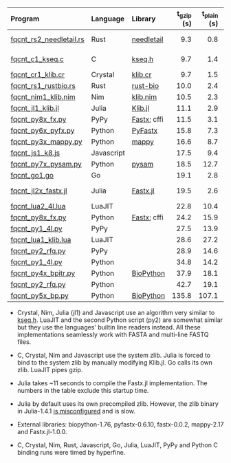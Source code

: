|Program | Language | Library | t<sub>gzip</sub> (s) | t<sub>plain</sub> (s) | Comments |
|:-------|:---------|:--------|---------------------:|----------------------:|:---------|
|[fqcnt\_rs2\_needletail.rs](fqcnt_rs2_needletail.rs)|Rust|[needletail][nt]            |  9.3|  0.8|fasta/[mostly][nt-comm] 4-line fastq|
|[fqcnt\_c1\_kseq.c](fqcnt_c1_kseq.c)          |C         |[kseq.h](../lib/kseq.h)     |  9.7|  1.4|multi-line fasta/fastq|
|[fqcnt\_cr1\_klib.cr](fqcnt_cr1_klib.cr)      |Crystal   |[klib.cr](../lib/klib.cr)   |  9.7|  1.5|kseq.h port|
|[fqcnt\_rs1\_rustbio.rs](fqcnt_rs1_rustbio.rs)|Rust      |[rust-bio][rust-bio]        | 10.0|  2.4|rust-bio|
|[fqcnt\_nim1\_klib.nim](fqcnt_nim1_klib.nim)  |Nim       |[klib.nim](../lib/klib.nim) | 10.5|  2.3|kseq.h port|
|[fqcnt\_jl1\_klib.jl](fqcnt_jl1_klib.jl)      |Julia     |[Klib.jl](../lib/Klib.jl)   | 11.1|  2.9|kseq.h port|
|[fqcnt\_py8x\_fx.py](fqcnt_py8x_fx.py)        |PyPy      |[Fastx][fx.py]; cffi        | 11.5|  3.1|kseq.h binding|
|[fqcnt\_py6x\_pyfx.py](fqcnt_py6x_pyfx.py)    |Python    |[PyFastx][pyfx]             | 15.8|  7.3|kseq.h binding|
|[fqcnt\_py3x\_mappy.py](fqcnt_py3x_mappy.py)  |Python    |[mappy][mappy]              | 16.6|  8.7|kseq.h binding|
|[fqcnt\_js1\_k8.js](fqcnt_js1_k8.js)          |Javascript|                            | 17.5|  9.4|kseq.h port|
|[fqcnt\_py7x\_pysam.py](fqcnt_py7x_pysam.py)  |Python    |[pysam][pysam]              | 18.5| 12.7|kseq.h binding|
|[fqcnt\_go1.go](fqcnt_go1.go)                 |Go        |                            | 19.1|  2.8|4-line only|
|[fqcnt\_jl2x\_fastx.jl](fqcnt_jl2x_fastx.jl)  |Julia     |[Fastx.jl][fx.jl]           | 19.5|  2.6|4-line only; no startup|
|[fqcnt\_lua2\_4l.lua](fqcnt_lua2_4l.lua)      |LuaJIT    |                            | 22.8| 10.4|4-line only|
|[fqcnt\_py8x\_fx.py](fqcnt_py8x_fx.py)        |Python    |[Fastx][fx.py]; cffi        | 24.2| 15.9|kseq.h binding|
|[fqcnt\_py1\_4l.py](fqcnt_py1_4l.py)          |PyPy      |                            | 27.5| 13.9|4-line only|
|[fqcnt\_lua1\_klib.lua](fqcnt_lua1_klib.lua)  |LuaJIT    |                            | 28.6| 27.2|partial kseq.h port|
|[fqcnt\_py2\_rfq.py](fqcnt_py2_rfq.py)        |PyPy      |                            | 28.9| 14.6|partial kseq.h port|
|[fqcnt\_py1\_4l.py](fqcnt_py1_4l.py)          |Python    |                            | 34.8| 14.2|4-line only|
|[fqcnt\_py4x\_bpitr.py](fqcnt_py4x_bpitr.py)  |Python    |[BioPython][bp]             | 37.9| 18.1|FastqGeneralIterator|
|[fqcnt\_py2\_rfq.py](fqcnt_py2_rfq.py)        |Python    |                            | 42.7| 19.1|partial kseq.h port|
|[fqcnt\_py5x\_bp.py](fqcnt_py5x_bp.py)        |Python    |[BioPython][bp]             |135.8|107.1|SeqIO.parse|

* Crystal, Nim, Julia (jl1) and Javascript use an algorithm very similar to
  [kseq.h](../lib/kseq.h). LuaJIT and the second Python script (py2) are
  somewhat similar but they use the languages' builtin line readers instead. All
  these implementations seamlessly work with FASTA and multi-line FASTQ files.

* C, Crystal, Nim and Javascript use the system zlib. Julia is forced to
  bind to the system zlib by manually modifying Klib.jl. Go calls its own zlib.
  LuaJIT pipes gzip.

* Julia takes ~11 seconds to compile the Fastx.jl implementation. The numbers
  in the table exclude this startup time.

* Julia by default uses its own precompiled zlib. However, the zlib binary in
  Julia-1.4.1 [is misconfigured][julia-zlib] and is slow.

* External libraries: biopython-1.76, pyfastx-0.6.10, fastx-0.0.2, mappy-2.17 and
  Fastx.jl-1.0.0.

* C, Crystal, Nim, Rust, Javascript, Go, Julia, LuaJIT, PyPy and Python C
  binding runs were timed by hyperfine.

[bp]: https://biopython.org/
[fx.jl]: https://github.com/BioJulia/FASTX.jl
[mappy]: https://github.com/lh3/minimap2/tree/master/python
[pyfx]: https://github.com/lmdu/pyfastx
[fx.py]: https://github.com/cjw85/fastx
[pysam]: https://pysam.readthedocs.io/en/latest/api.html
[rust-bio]: https://github.com/rust-bio/rust-bio
[needletail]: https://github.com/onecodex/needletail
[julia-zlib]: https://github.com/JuliaPackaging/Yggdrasil/pull/1051
[nt]: https://github.com/onecodex/needletail
[nt-comm]: https://github.com/lh3/biofast/pull/11#issuecomment-633066810
